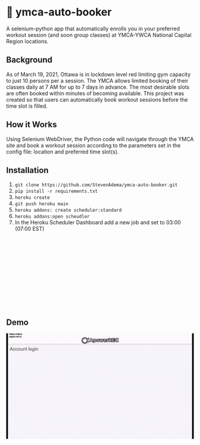
# 🤖 ymca-auto-booker

A selenium-python app that automatically enrolls you in your preferred workout session (and soon group classes) at 
YMCA-YWCA National Capital Region locations.

## Background

As of March 19, 2021, Ottawa is in lockdown level red limiting gym capacity to just 10 persons per a session.  The YMCA 
allows limited booking of their classes daily at 7 AM for up to 7 days in advance. The most desirable slots are often 
booked within minutes of becoming available. This project was created so that users can automatically book workout sessions
before the time slot is filled.

## How it Works

Using Selenium WebDriver, the Python code will navigate through the YMCA site and book a workout session according to the
parameters set in the config file: location and preferred time slot(s).

## Installation
1. ``` git clone https://github.com/StevenAdema/ymca-auto-booker.git ```
2. ``` pip install -r requirements.txt ```
3. ``` heroku create ```
4. ``` git push heroku main ```
5. ``` heroku addons: create scheduler:standard ```
6. ``` heroku addons:open scheudler ```
7. In the Heroku Scheduler Dashboard add a new job and set to 03:00 (07:00 EST)

<br>
<br>
<br>
<br>
<br>
<br>
<br>
<br>
<br>
<br>
<br>

## Demo

![YMCA auto-booking selenium bot](/config/demo.gif?raw=true)


